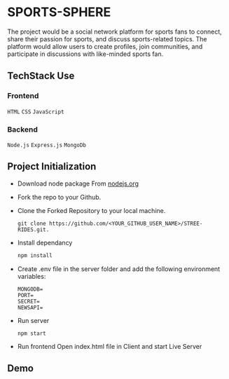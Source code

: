 # SPORTS-SPHERE

The project would be a social network platform for sports fans to connect, share their passion for sports, and discuss sports-related topics. The platform would allow users to create profiles, join communities, and participate in discussions with like-minded sports fan.

## TechStack Use
### Frontend

`HTML`
`CSS`
`JavaScript`

### Backend

`Node.js`
`Express.js`
`MongoDb`


## Project Initialization

- Download node package From [nodejs.org](https://nodejs.org/en/download/)

- Fork the repo to your Github.

- Clone the Forked Repository to your local machine.
	```
	git clone https://github.com/<YOUR_GITHUB_USER_NAME>/STREE-RIDES.git.
	```
- Install dependancy
   ```bash
  npm install
	```
  
- Create .env file in the server folder and add the following environment variables:
  ```
  MONGODB=
  PORT=
  SECRET=
  NEWSAPI=

  ```

- Run server
  ``` 
  npm start
  ```
- Run frontend
  Open index.html file in Client and start Live Server
## Demo
 
